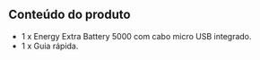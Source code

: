 ## Conteúdo do produto

* 1 x Energy Extra Battery 5000 com cabo micro USB integrado.
* 1 x Guia rápida.
